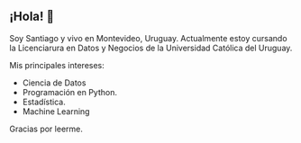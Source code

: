 ## ¡Hola! 👋

Soy Santiago y vivo en Montevideo, Uruguay.
Actualmente estoy cursando la Licenciarura en Datos y Negocios de la Universidad Católica del Uruguay.

Mis principales intereses:

- Ciencia de Datos
- Programación en Python.
- Estadística.
- Machine Learning
  
Gracias por leerme.
  
